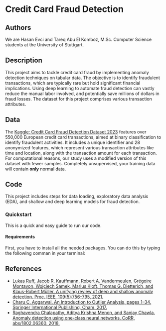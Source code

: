 # Credit Card Fraud Detection

## Authors
We are Hasan Evci and Tareq Abu El Komboz, M.Sc. Computer Science students at the University of Stuttgart.

## Description

This project aims to tackle credit card fraud by implementing anomaly detection techniques on tabular data. 
The objective is to identify fraudulent transactions, which are typically rare but hold significant financial implications. 
Using deep learning to automate fraud detection can vastly reduce the manual labor involved, and potentially save millions of dollars in fraud losses. 
The dataset for this project comprises various transaction attributes.

## Data

The [Kaggle: Credit Card Fraud Detection Dataset 2023](https://www.kaggle.com/datasets/nelgiriyewithana/credit-card-fraud-detection-dataset-2023/data) features over 550,000 European credit card transactions, aimed at binary classification to identify fraudulent activities. 
It includes a unique identifier and 28 anonymized features, which represent various transaction attributes like time and location, along with the transaction amount for each transaction.
For computational reasons, our study uses a modified version of this dataset with fewer samples.
Completely unsupervised, your training data will contain **only** normal data.

## Code

This project includes steps for data loading, exploratory data analysis (EDA), and shallow and deep learning models for fraud detection.

### Quickstart

This is a quick and easy guide to run our code.

#### Requirements

First, you have to install all the needed packages.
You can do this by typing the following comman in your terminal:

## References
- [Lukas Ruff, Jacob R. Kauffmann, Robert A. Vandermeulen, Grégoire Montavon, Wojciech Samek, Marius Kloft,
Thomas G. Dietterich, and Klaus-Robert Müller. A unifying review of deep and shallow anomaly detection. Proc.
IEEE, 109(5):756–795, 2021.](https://arxiv.org/abs/2009.11732)
- [Charu C. Aggarwal. An Introduction to Outlier Analysis, pages 1–34. Springer International Publishing, Cham,
2017.](https://link.springer.com/chapter/10.1007/978-3-319-47578-3_1)
- [Raghavendra Chalapathy, Aditya Krishna Menon, and Sanjay Chawla. Anomaly detection using one-class neural
networks. CoRR, abs/1802.06360, 2018.](https://arxiv.org/abs/1802.06360)

